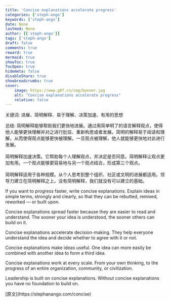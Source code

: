 ```yaml
---
title: 'Concise explanations accelerate progress'
categories: ['steph-ango']
keywords: ['steph-ango']
date: None
lastmod: None
author: [['steph-ango']]
tags: ['steph-ango']
draft: false 
comments: true
reward: true 
mermaid: true 
showToc: true 
TocOpen: true 
hidemeta: false 
disableShare: true 
showbreadcrumbs: true 
cover:
    image: https://www.g0f.cn/img/banner.jpg
    alt: "Concise explanations accelerate progress"
    relative: false
---
```


<div>

<div> 关键词: 进展、简明解释、易于理解、决策加速、有用的思想

总结:
简明解释能够帮助我们更快地进展。通过用简单明了的语言解释观点，使得他人能够更快理解并对之进行批驳、重新构思或者发展。简明的解释易于阅读和理解，从而使得观点能够更快被理解。一旦观点被理解，他人就能够更快地对此进行发展。<br/><br/>简明解释加速决策。它帮助每个人理解观点，并决定是否同意。简明解释让观点更加有用。一个观点能够更容易地与另一个观点结合，形成第三个观点。<br/><br/>简明解释适用于各种规模。从个人思考到整个组织、社区或文明的进展都适用。领导力建立在简明解释之上。没有简明解释，我们就没有可以建立的基础。 <div>
<p>If you want to progress faster, write concise explanations. Explain ideas in simple terms, strongly and clearly, so that they can be rebutted, remixed, reworked — or built upon.</p>
<p>Concise explanations spread faster because they are easier to read and understand. The sooner your idea is understood, the sooner others can build on it.</p>
<p>Concise explanations accelerate decision-making. They help everyone understand the idea and decide whether to agree with it or not.</p>
<p>Concise explanations make ideas useful. One idea can more easily be combined with another idea to form a third idea.</p>
<p>Concise explanations work at every scale. From your own thinking, to the progress of an entire organization, community, or civilization.</p>
<p>Leadership is built on concise explanations. Without concise explanations you have no foundation to build on.</p>
</div></div>
</div>

<div>
[原文](https://stephanango.com/concise)
</div>

